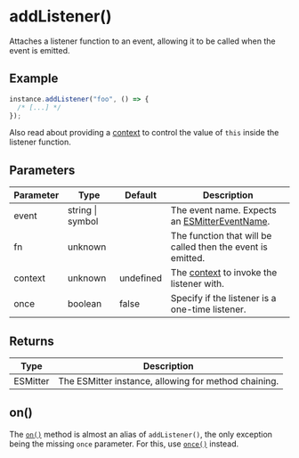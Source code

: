 # addListener()

Attaches a listener function to an event, allowing it to be called when the event is emitted.

## Example

```typescript
instance.addListener("foo", () => {
  /* [...] */
});
```

Also read about providing a [context](/context) to control the value of `this` inside the listener
function.

## Parameters

| Parameter | Type             | Default   | Description                                                                   |
| --------- | ---------------- | --------- | ----------------------------------------------------------------------------- |
| event     | string \| symbol |           | The event name. Expects an [ESMitterEventName](/api/types#esmittereventname). |
| fn        | unknown          |           | The function that will be called then the event is emitted.                   |
| context   | unknown          | undefined | The [context](/context) to invoke the listener with.                          |
| once      | boolean          | false     | Specify if the listener is a one-time listener.                               |

## Returns

| Type     | Description                                          |
| -------- | ---------------------------------------------------- |
| ESMitter | The ESMitter instance, allowing for method chaining. |

## on()

The [`on()`](/api/on) method is almost an alias of `addListener()`, the only exception being the
missing `once` parameter. For this, use [`once()`](/api/once) instead.
